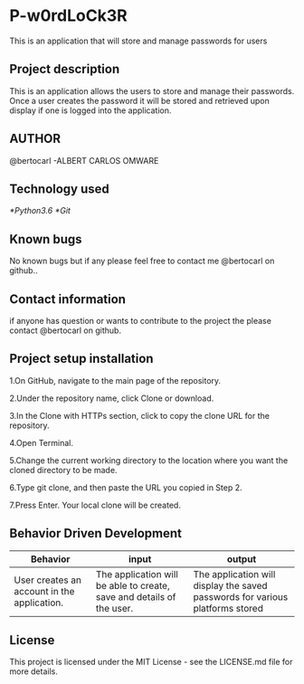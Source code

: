# P-w0rdLoCk3R
This is an application that will store and manage passwords for users

## Project description

This is an application allows the users to store and manage their passwords. Once a user creates the password it will be stored and retrieved upon display if one is logged into the application.


## AUTHOR
@bertocarl -ALBERT CARLOS OMWARE

## Technology used

_*Python3.6
*Git_



## Known bugs

No known bugs but if any please feel free to contact me @bertocarl on github..


## Contact information

if anyone has question or wants to contribute to the project the please contact @bertocarl on github.

## Project setup installation

1.On GitHub, navigate to the main page of the repository.

2.Under the repository name, click Clone or download.

3.In the Clone with HTTPs section, click  to copy the clone URL for the repository.

4.Open Terminal.

5.Change the current working directory to the location where you want the cloned directory to be made.

6.Type git clone, and then paste the URL you copied in Step 2.

7.Press Enter. Your local clone will be created.




## Behavior Driven Development

|Behavior|input|output|
|--------|-----|------|
|User creates an account in the application.|The application will be able to create, save and details of the user. |The application will display the saved passwords for various platforms stored |


## License

This project is licensed under the MIT License - see the LICENSE.md file for more details.